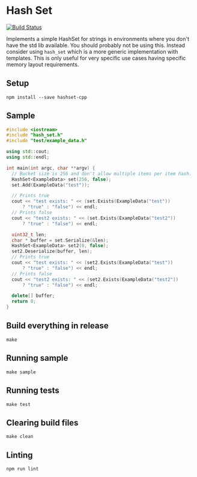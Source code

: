 # Hash Set

[![Build Status](https://travis-ci.org/bbondy/hashset-cpp.svg?branch=master)](https://travis-ci.org/bbondy/hashset-cpp)

Implements a simple HashSet for strings in environments where you don't have the std lib available.
You should probably not be using this. Instead consider using `hash_set` which is a more generic implementation with templates.
This is only useful for very specific use cases having specific memory layout requirements.

## Setup

```
npm install --save hashset-cpp
```

## Sample

```c++
#include <iostream>
#include "hash_set.h"
#include "test/example_data.h"

using std::cout;
using std::endl;

int main(int argc, char **argv) {
  // Bucket size is 256 and don't allow multiple items per item hash.
  HashSet<ExampleData> set(256, false);
  set.Add(ExampleData("test"));

  // Prints true
  cout << "test exists: " << (set.Exists(ExampleData("test"))
      ? "true" : "false") << endl;
  // Prints false
  cout << "test2 exists: " << (set.Exists(ExampleData("test2"))
      ? "true" : "false") << endl;

  uint32_t len;
  char * buffer = set.Serialize(&len);
  HashSet<ExampleData> set2(0, false);
  set2.Deserialize(buffer, len);
  // Prints true
  cout << "test exists: " << (set2.Exists(ExampleData("test"))
      ? "true" : "false") << endl;
  // Prints false
  cout << "test2 exists: " << (set2.Exists(ExampleData("test2"))
      ? "true" : "false") << endl;

  delete[] buffer;
  return 0;
}
```

## Build everything in release

```
make
```

## Running sample

```
make sample
```

## Running tests

```
make test
```

## Clearing build files
```
make clean
```

## Linting
```
npm run lint
```
